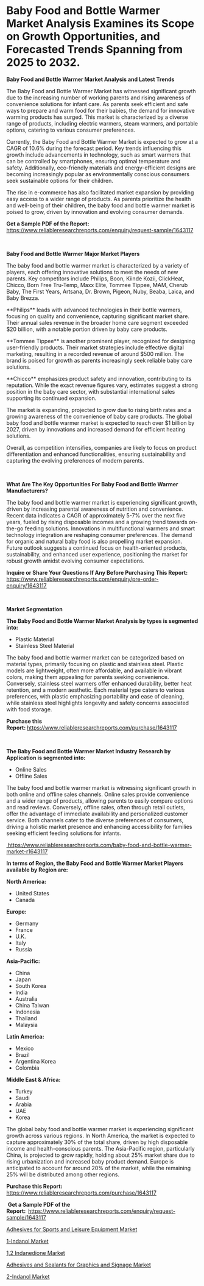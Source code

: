 <p><h1>Baby Food and Bottle Warmer Market Analysis Examines its Scope on Growth Opportunities, and Forecasted Trends Spanning from 2025 to 2032.</h1></p><p><strong>Baby Food and Bottle Warmer Market Analysis and Latest Trends</strong></p>
<p><p>The Baby Food and Bottle Warmer Market has witnessed significant growth due to the increasing number of working parents and rising awareness of convenience solutions for infant care. As parents seek efficient and safe ways to prepare and warm food for their babies, the demand for innovative warming products has surged. This market is characterized by a diverse range of products, including electric warmers, steam warmers, and portable options, catering to various consumer preferences.</p><p>Currently, the Baby Food and Bottle Warmer Market is expected to grow at a CAGR of 10.6% during the forecast period. Key trends influencing this growth include advancements in technology, such as smart warmers that can be controlled by smartphones, ensuring optimal temperature and safety. Additionally, eco-friendly materials and energy-efficient designs are becoming increasingly popular as environmentally conscious consumers seek sustainable options for their children.</p><p>The rise in e-commerce has also facilitated market expansion by providing easy access to a wider range of products. As parents prioritize the health and well-being of their children, the baby food and bottle warmer market is poised to grow, driven by innovation and evolving consumer demands.</p></p>
<p><strong>Get a Sample PDF of the Report:&nbsp;</strong> <a href="https://www.reliableresearchreports.com/enquiry/request-sample/1643117?utm_campaign=9&utm_medium=2&utm_source=Github&utm_content=ia&utm_term=12012025&utm_id=baby-food-and-bottle-warmer">https://www.reliableresearchreports.com/enquiry/request-sample/1643117</a></p>
<p>&nbsp;</p>
<p><strong>Baby Food and Bottle Warmer Major Market Players</strong></p>
<p><p>The baby food and bottle warmer market is characterized by a variety of players, each offering innovative solutions to meet the needs of new parents. Key competitors include Philips, Boon, Kiinde Kozii, ClickHeat, Chicco, Born Free Tru-Temp, Maxx Elite, Tommee Tippee, MAM, Cherub Baby, The First Years, Artsana, Dr. Brown, Pigeon, Nuby, Beaba, Laica, and Baby Brezza.</p><p>**Philips** leads with advanced technologies in their bottle warmers, focusing on quality and convenience, capturing significant market share. Their annual sales revenue in the broader home care segment exceeded $20 billion, with a notable portion driven by baby care products.</p><p>**Tommee Tippee** is another prominent player, recognized for designing user-friendly products. Their market strategies include effective digital marketing, resulting in a recorded revenue of around $500 million. The brand is poised for growth as parents increasingly seek reliable baby care solutions.</p><p>**Chicco** emphasizes product safety and innovation, contributing to its reputation. While the exact revenue figures vary, estimates suggest a strong position in the baby care sector, with substantial international sales supporting its continued expansion.</p><p>The market is expanding, projected to grow due to rising birth rates and a growing awareness of the convenience of baby care products. The global baby food and bottle warmer market is expected to reach over $1 billion by 2027, driven by innovations and increased demand for efficient heating solutions.</p><p>Overall, as competition intensifies, companies are likely to focus on product differentiation and enhanced functionalities, ensuring sustainability and capturing the evolving preferences of modern parents.</p></p>
<p>&nbsp;</p>
<p><strong>What Are The Key Opportunities For Baby Food and Bottle Warmer Manufacturers?</strong></p>
<p><p>The baby food and bottle warmer market is experiencing significant growth, driven by increasing parental awareness of nutrition and convenience. Recent data indicates a CAGR of approximately 5-7% over the next five years, fueled by rising disposable incomes and a growing trend towards on-the-go feeding solutions. Innovations in multifunctional warmers and smart technology integration are reshaping consumer preferences. The demand for organic and natural baby food is also propelling market expansion. Future outlook suggests a continued focus on health-oriented products, sustainability, and enhanced user experience, positioning the market for robust growth amidst evolving consumer expectations.</p></p>
<p><strong>Inquire or Share Your Questions If Any Before Purchasing This Report:</strong> <a href="https://www.reliableresearchreports.com/enquiry/pre-order-enquiry/1643117?utm_campaign=9&utm_medium=2&utm_source=Github&utm_content=ia&utm_term=12012025&utm_id=baby-food-and-bottle-warmer">https://www.reliableresearchreports.com/enquiry/pre-order-enquiry/1643117</a></p>
<p>&nbsp;</p>
<p><strong>Market Segmentation</strong></p>
<p><strong>The Baby Food and Bottle Warmer Market Analysis by types is segmented into:</strong></p>
<p><ul><li>Plastic Material</li><li>Stainless Steel Material</li></ul></p>
<p><p>The baby food and bottle warmer market can be categorized based on material types, primarily focusing on plastic and stainless steel. Plastic models are lightweight, often more affordable, and available in vibrant colors, making them appealing for parents seeking convenience. Conversely, stainless steel warmers offer enhanced durability, better heat retention, and a modern aesthetic. Each material type caters to various preferences, with plastic emphasizing portability and ease of cleaning, while stainless steel highlights longevity and safety concerns associated with food storage.</p></p>
<p><strong>Purchase this Report:&nbsp;</strong><a href="https://www.reliableresearchreports.com/purchase/1643117?utm_campaign=9&utm_medium=2&utm_source=Github&utm_content=ia&utm_term=12012025&utm_id=baby-food-and-bottle-warmer">https://www.reliableresearchreports.com/purchase/1643117</a></p>
<p>&nbsp;</p>
<p><strong>The Baby Food and Bottle Warmer Market Industry Research by Application is segmented into:</strong></p>
<p><ul><li>Online Sales</li><li>Offline Sales</li></ul></p>
<p><p>The baby food and bottle warmer market is witnessing significant growth in both online and offline sales channels. Online sales provide convenience and a wider range of products, allowing parents to easily compare options and read reviews. Conversely, offline sales, often through retail outlets, offer the advantage of immediate availability and personalized customer service. Both channels cater to the diverse preferences of consumers, driving a holistic market presence and enhancing accessibility for families seeking efficient feeding solutions for infants.</p></p>
<p><a href="https://www.reliableresearchreports.com/baby-food-and-bottle-warmer-market-r1643117?utm_campaign=9&utm_medium=2&utm_source=Github&utm_content=ia&utm_term=12012025&utm_id=baby-food-and-bottle-warmer">&nbsp;https://www.reliableresearchreports.com/baby-food-and-bottle-warmer-market-r1643117</a></p>
<p><strong>In terms of Region, the Baby Food and Bottle Warmer Market Players available by Region are:</strong></p>
<p>
    <p> <strong> North America: </strong>
        <ul>
            <li>United States</li>
            <li>Canada</li>
        </ul>
        </p> 
    <p> <strong> Europe: </strong>
        <ul>
            <li>Germany</li>
            <li>France</li>
            <li>U.K.</li>
            <li>Italy</li>
            <li>Russia</li>
        </ul>
        </p> 
    <p> <strong> Asia-Pacific: </strong>
        <ul>
            <li>China</li>
            <li>Japan</li>
            <li>South Korea</li>
            <li>India</li>
            <li>Australia</li>
            <li>China Taiwan</li>
            <li>Indonesia</li>
            <li>Thailand</li>
            <li>Malaysia</li>
        </ul>
        </p> 
    <p> <strong> Latin America: </strong>
        <ul>
            <li>Mexico</li>
            <li>Brazil</li>
            <li>Argentina Korea</li>
            <li>Colombia</li>
        </ul>
        </p> 
    <p> <strong> Middle East & Africa: </strong>
        <ul>
            <li>Turkey</li>
            <li>Saudi</li>
            <li>Arabia</li>
            <li>UAE</li>
            <li>Korea</li>
        </ul>
    </p>
    </p>
<p><p>The global baby food and bottle warmer market is experiencing significant growth across various regions. In North America, the market is expected to capture approximately 30% of the total share, driven by high disposable income and health-conscious parents. The Asia-Pacific region, particularly China, is projected to grow rapidly, holding about 25% market share due to rising urbanization and increased baby product demand. Europe is anticipated to account for around 20% of the market, while the remaining 25% will be distributed among other regions.</p></p>
<p><strong>Purchase this Report: </strong><a href="https://www.reliableresearchreports.com/purchase/1643117?utm_campaign=9&utm_medium=2&utm_source=Github&utm_content=ia&utm_term=12012025&utm_id=baby-food-and-bottle-warmer">https://www.reliableresearchreports.com/purchase/1643117</a></p>
<p>&nbsp;<strong>Get a Sample PDF of the Report:&nbsp;&nbsp;</strong><a href="https://www.reliableresearchreports.com/enquiry/request-sample/1643117?utm_campaign=9&utm_medium=2&utm_source=Github&utm_content=ia&utm_term=12012025&utm_id=baby-food-and-bottle-warmer">https://www.reliableresearchreports.com/enquiry/request-sample/1643117</a></p>
<p><strong></strong></p>
<p><p><a href="https://github.com/hgf64gh/Market-Research-Report-List-1/blob/main/adhesives-for-sports-and-leisure-equipment-market.md?utm_campaign=9&utm_medium=2&utm_source=Github&utm_content=ia&utm_term=12012025&utm_id=baby-food-and-bottle-warmer">Adhesives for Sports and Leisure Equipment Market</a></p><p><a href="https://github.com/WashimHussain441/Market-Research-Report-List-1/blob/main/1-indanol-market.md?utm_campaign=9&utm_medium=2&utm_source=Github&utm_content=ia&utm_term=12012025&utm_id=baby-food-and-bottle-warmer">1-Indanol Market</a></p><p><a href="https://github.com/ulyssacrayne00231/Market-Research-Report-List-1/blob/main/12-indanedione-market.md?utm_campaign=9&utm_medium=2&utm_source=Github&utm_content=ia&utm_term=12012025&utm_id=baby-food-and-bottle-warmer">1,2 Indanedione Market</a></p><p><a href="https://github.com/SanjidaMahmud54/Market-Research-Report-List-1/blob/main/adhesives-and-sealants-for-graphics-and-signage-market.md?utm_campaign=9&utm_medium=2&utm_source=Github&utm_content=ia&utm_term=12012025&utm_id=baby-food-and-bottle-warmer">Adhesives and Sealants for Graphics and Signage Market</a></p><p><a href="https://github.com/manesros8/Market-Research-Report-List-1/blob/main/2-indanol-market.md?utm_campaign=9&utm_medium=2&utm_source=Github&utm_content=ia&utm_term=12012025&utm_id=baby-food-and-bottle-warmer">2-Indanol Market</a></p></p>